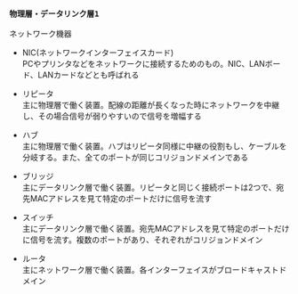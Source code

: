 ### `物理層・データリンク層1`

ネットワーク機器

- NIC(ネットワークインターフェイスカード)  
PCやプリンタなどをネットワークに接続するためのもの。NIC、LANボード、LANカードなどとも呼ばれる

- リピータ  
主に物理層で働く装置。配線の距離が長くなった時にネットワークを中継し、その場合信号が弱りやすいので信号を増幅する

- ハブ  
主に物理層で働く装置。ハブはリピータ同様に中継の役割もし、ケーブルを分岐する。また、全てのポートが同じコリジョンドメインである

- ブリッジ  
主にデータリンク層で働く装置。リピータと同じく接続ポートは2つで、宛先MACアドレスを見て特定のポートだけに信号を流す

- スイッチ  
主にデータリンク層で働く装置。宛先MACアドレスを見て特定のポートだけに信号を流す。複数のポートがあり、それぞれがコリジョンドメイン

- ルータ  
主にネットワーク層で働く装置。各インターフェイスがブロードキャストドメイン
